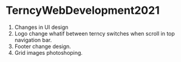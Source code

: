 # TerncyWebDevelopment2021
1. Changes in UI design
2. Logo change whatif between terncy switches when scroll in top navigation bar.
3. Footer change design. 
4. Grid images photoshoping.